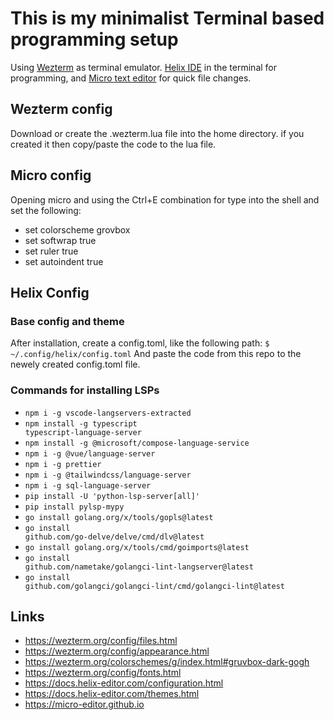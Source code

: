 # This is my minimalist Terminal based programming setup
Using [Wezterm](https://wezterm.org/index.html) as terminal emulator.
[Helix IDE](https://helix-editor.com) in the terminal for programming, 
and [Micro text editor](https://micro-editor.github.io) for quick file changes.

## Wezterm config
Download or create the .wezterm.lua file into the home directory. if you created it then copy/paste the code to the lua file.

## Micro config
Opening micro and using the Ctrl+E combination for type into the shell and set the following:
- set colorscheme grovbox
- set softwrap true
- set ruler true
- set autoindent true


## Helix Config
### Base config and theme
After installation, create a config.toml, like the following path:
<code>$ ~/.config/helix/config.toml</code>
And paste the code from this repo to the newely created config.toml file.


### Commands for installing LSPs 
- <code>npm i -g vscode-langservers-extracted</code>
- <code>npm install -g typescript typescript-language-server</code>
- <code>npm install -g @microsoft/compose-language-service</code>
- <code>npm i -g @vue/language-server</code>
- <code>npm i -g prettier</code>
- <code>npm i -g @tailwindcss/language-server</code>
- <code>npm i -g sql-language-server</code>
- <code>pip install -U 'python-lsp-server[all]'</code>
- <code>pip install pylsp-mypy</code>
- <code>go install golang.org/x/tools/gopls@latest</code>
- <code>go install github.com/go-delve/delve/cmd/dlv@latest</code>
- <code>go install golang.org/x/tools/cmd/goimports@latest</code>
- <code>go install github.com/nametake/golangci-lint-langserver@latest</code>
- <code>go install github.com/golangci/golangci-lint/cmd/golangci-lint@latest</code>

## Links
- https://wezterm.org/config/files.html
- https://wezterm.org/config/appearance.html
- https://wezterm.org/colorschemes/g/index.html#gruvbox-dark-gogh
- https://wezterm.org/config/fonts.html
- https://docs.helix-editor.com/configuration.html
- https://docs.helix-editor.com/themes.html
- https://micro-editor.github.io
